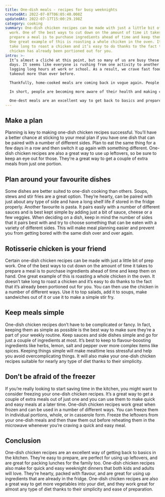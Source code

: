 ```yaml
---
title: One-dish meals - recipes for busy weeknights
createdAt: 2022-07-07T06:05:40.008Z
updatedAt: 2022-07-17T15:00:29.198Z
category: cooking
summary: One-dish chicken recipes can be made with just a little bit of prep
  work. One of the best ways to cut down on the amount of time it takes to
  prepare a meal is to purchase ingredients ahead of time and keep them on hand.
  One great example of this is roasting a whole chicken in the oven. It doesn’t
  take long to roast a chicken and it’s easy to do thanks to the fact that the
  chicken has already been portioned out for you.
intro: >-
  It’s almost a cliché at this point, but so many of us are busy these
  days. It seems like everyone is rushing from one activity to another and then
  logging long hours at work or school. As a result, we crave fast food and
  takeout more than ever before.

  Thankfully, home-cooked meals are coming back in vogue again. People want to know where their food comes from and how it’s prepared. There’s also an emphasis on reducing stress levels by creating more time in our days with fewer obligations outside the home. 

  In short, people are becoming more aware of their health and making changes accordingly – great news for families everywhere! 

  One-dest meals are an excellent way to get back to basics and prepare wholesome home-cooked meals that don’t take long to make or leave you with lots of dirty dishes afterwards. Read on for some great tips on how you can make one-dish chicken recipes part of your weekly routine once again…
---
```


## Make a plan

Planning is key to making one-dish chicken recipes successful. You’ll have a better chance at sticking to your meal plan if you have one dish that can be paired with a number of different sides. Plan to eat the same thing for a few days in a row and then switch it up again with something different.
One-dish chicken recipes are also a great way to use up leftovers, so be sure to keep an eye out for those. They’re a great way to get a couple of extra meals from just one portion.

## Plan around your favourite dishes

Some dishes are better suited to one-dish cooking than others. Soups, stews and stir fries are a great option. They’re hearty, can be paired with just about any type of side and have a long shelf life if stored in the fridge properly.
Another favourite is pasta. It pairs easily with a number of different sauces and is best kept simple by adding just a bit of sauce, cheese or a few veggies.
When deciding on a dish, keep in mind the number of sides that it pairs best with and try to choose something that can be eaten with a variety of different sides. This will make meal planning easier and prevent you from getting bored with the same dish over and over again.

## Rotisserie chicken is your friend

Certain one-dish chicken recipes can be made with just a little bit of prep work. One of the best ways to cut down on the amount of time it takes to prepare a meal is to purchase ingredients ahead of time and keep them on hand.
One great example of this is roasting a whole chicken in the oven. It doesn’t take long to roast a chicken and it’s easy to do thanks to the fact that it’s already been portioned out for you.
You can then use the chicken in a number of different ways. Use it to top salads, add it to soups, make sandwiches out of it or use it to make a simple stir fry.

## Keep meals simple

One-dish chicken recipes don’t have to be complicated or fancy. In fact, keeping them as simple as possible is the best way to make sure they’re a part of your weekly routine.
Keep sauces and side dishes simple and go for just a couple of ingredients at most. It’s best to keep to flavour-boosting ingredients like herbs, lemon, salt and pepper over more complex items like spices.
Keeping things simple will make mealtime less stressful and help you avoid overcomplicating things. It will also make your one-dish chicken recipes suitable for nearly any type of diet thanks to their simplicity.

## Don’t be afraid of the freezer

If you’re really looking to start saving time in the kitchen, you might want to consider freezing your one-dish chicken recipes. It’s a great way to get a couple of extra meals out of just one and you can use them to make quick and easy meals at a later time.
One-dish chicken recipes work great when frozen and can be used in a number of different ways. You can freeze them in individual portions, whole, or in casserole form.
Freeze the leftovers from your one-dish meals and then thaw them out before reheating them in the microwave whenever you’re craving a quick and easy meal.

## Conclusion

One-dish chicken recipes are an excellent way of getting back to basics in the kitchen. They’re easy to prepare, are perfect for using up leftovers, and are great for packing lunches for the family too.
One-dish chicken recipes also make for quick and easy weeknight dinners that both kids and adults will love. They’re hearty, packed with flavour, and are great for using up ingredients that are already in the fridge.
One-dish chicken recipes are also a great way to get more vegetables into your diet, and they work great for almost any type of diet thanks to their simplicity and ease of preparation.

